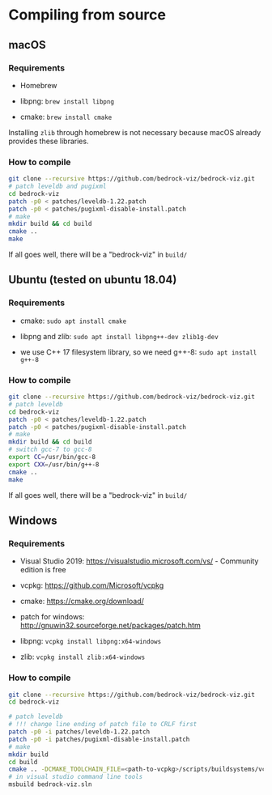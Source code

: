 # Compiling from source

## macOS

### Requirements

* Homebrew

* libpng: `brew install libpng`

* cmake: `brew install cmake`

Installing `zlib` through homebrew is not necessary because macOS already provides these libraries.

### How to compile

```sh
git clone --recursive https://github.com/bedrock-viz/bedrock-viz.git
# patch leveldb and pugixml
cd bedrock-viz
patch -p0 < patches/leveldb-1.22.patch
patch -p0 < patches/pugixml-disable-install.patch
# make
mkdir build && cd build
cmake ..
make
```

If all goes well, there will be a "bedrock-viz" in `build/`

## Ubuntu (tested on ubuntu 18.04)

### Requirements

* cmake: `sudo apt install cmake`

* libpng and zlib: `sudo apt install libpng++-dev zlib1g-dev`

* we use C++ 17 filesystem library, so we need g++-8: `sudo apt install g++-8`

### How to compile

```sh
git clone --recursive https://github.com/bedrock-viz/bedrock-viz.git
# patch leveldb
cd bedrock-viz
patch -p0 < patches/leveldb-1.22.patch
patch -p0 < patches/pugixml-disable-install.patch
# make
mkdir build && cd build
# switch gcc-7 to gcc-8
export CC=/usr/bin/gcc-8
export CXX=/usr/bin/g++-8
cmake ..
make
```

If all goes well, there will be a "bedrock-viz" in `build/`

## Windows

### Requirements

* Visual Studio 2019: https://visualstudio.microsoft.com/vs/ - Community edition is free

* vcpkg: https://github.com/Microsoft/vcpkg

* cmake: https://cmake.org/download/

* patch for windows: <http://gnuwin32.sourceforge.net/packages/patch.htm>

* libpng: `vcpkg install libpng:x64-windows`

* zlib: `vcpkg install zlib:x64-windows`

### How to compile

```sh
git clone --recursive https://github.com/bedrock-viz/bedrock-viz.git
cd bedrock-viz

# patch leveldb
# !!! change line ending of patch file to CRLF first
patch -p0 -i patches/leveldb-1.22.patch
patch -p0 -i patches/pugixml-disable-install.patch
# make
mkdir build
cd build
cmake .. -DCMAKE_TOOLCHAIN_FILE=<path-to-vcpkg>/scripts/buildsystems/vcpkg.cmake -G "Visual Studio 16 2019" -A x64
# in visual studio command line tools
msbuild bedrock-viz.sln
```